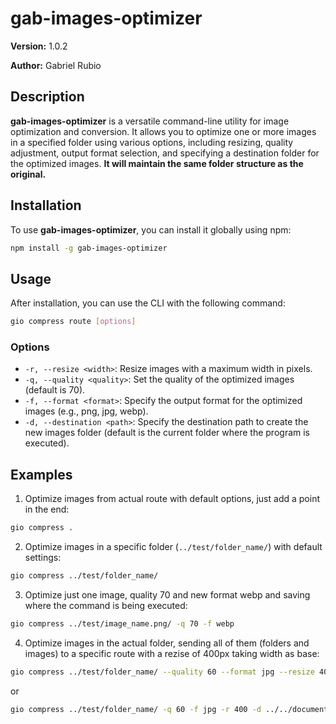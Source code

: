 # gab-images-optimizer

**Version:** 1.0.2

**Author:** Gabriel Rubio

## Description

**gab-images-optimizer** is a versatile command-line utility for image optimization and conversion. It allows you to optimize one or more images in a specified folder using various options, including resizing, quality adjustment, output format selection, and specifying a destination folder for the optimized images. **It will maintain the same folder structure as the original.**

## Installation

To use **gab-images-optimizer**, you can install it globally using npm:

```bash
npm install -g gab-images-optimizer
```

## Usage

After installation, you can use the CLI with the following command:

```bash
gio compress route [options]
```

### Options

-   `-r, --resize <width>`: Resize images with a maximum width in pixels.
-   `-q, --quality <quality>`: Set the quality of the optimized images (default is 70).
-   `-f, --format <format>`: Specify the output format for the optimized images (e.g., png, jpg, webp).
-   `-d, --destination <path>`: Specify the destination path to create the new images folder (default is the current folder where the program is executed).

## Examples

1. Optimize images from actual route with default options, just add a point in the end:

```bash
gio compress .
```

2. Optimize images in a specific folder (`../test/folder_name/`) with default settings:

```bash
gio compress ../test/folder_name/
```

3. Optimize just one image, quality 70 and new format webp and saving where the command is being executed:

```bash
gio compress ../test/image_name.png/ -q 70 -f webp
```

4. Optimize images in the actual folder, sending all of them (folders and images) to a specific route with a rezise of 400px taking width as base:

```bash
gio compress ../test/folder_name/ --quality 60 --format jpg --resize 400 --destination ../../documents/new_folder/
```

or

```bash
gio compress ../test/folder_name/ -q 60 -f jpg -r 400 -d ../../documents/new_folder/
```
